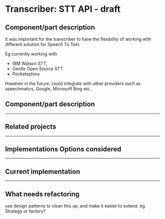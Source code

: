 # Transcriber: STT API - draft


## Component/part description 

it was important for the transcriber to have the flexibility of working with different solution for Speech To Text. 

Eg currently working with 

- IBM Watson STT, 
- Gentle Open Source STT
- Pocketsphinx 

However in the future, could integrate with other providers such as speechmatics, Google, Microsoft Bing etc..


## Component/part description 

---
## Related projects

<!-- python stt component that supports a bunch of options -->


---
## Implementations Options considered


<!-- mention here video grep? extracted pocketsphinx from this -->


---
## Current implementation


---
## What needs refactoring 

use design patterns to clean this up, and make it easier to extend. eg Strategy or factory?